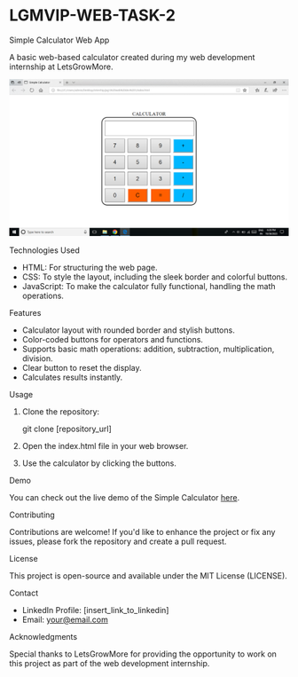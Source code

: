 # LGMVIP-WEB-TASK-2
Simple Calculator Web App

A basic web-based calculator created during my web development internship at LetsGrowMore.

![Calculator Screenshot](screenshot.png)

Technologies Used

- HTML: For structuring the web page.
- CSS: To style the layout, including the sleek border and colorful buttons.
- JavaScript: To make the calculator fully functional, handling the math operations.

Features

- Calculator layout with rounded border and stylish buttons.
- Color-coded buttons for operators and functions.
- Supports basic math operations: addition, subtraction, multiplication, division.
- Clear button to reset the display.
- Calculates results instantly.

Usage

1. Clone the repository:

   git clone [repository_url]

2. Open the index.html file in your web browser.

3. Use the calculator by clicking the buttons.

Demo

You can check out the live demo of the Simple Calculator [here](insert_demo_link).

Contributing

Contributions are welcome! If you'd like to enhance the project or fix any issues, please fork the repository and create a pull request.

License

This project is open-source and available under the MIT License (LICENSE).

Contact

- LinkedIn Profile: [insert_link_to_linkedin]
- Email: your@email.com

Acknowledgments

Special thanks to LetsGrowMore for providing the opportunity to work on this project as part of the web development internship.
